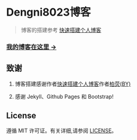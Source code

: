 # Dengni8023博客

> 博客的搭建参考 
> [快速搭建个人博客](http://qiubaiying.github.io/2017/02/06/快速搭建个人博客/) 
> 
### [我的博客在这里 &rarr;](https://dengni8023.github.io)

## 致谢

1. 博客搭建感谢作者[快速搭建个人博客](http://qiubaiying.github.io/2017/02/06/快速搭建个人博客/)作者[柏荧(BY)](https://github.com/qiubaiying)

2. 感谢 Jekyll、Github Pages 和 Bootstrap!

## License

遵循 MIT 许可证。有关详细,请参阅 [LICENSE](https://github.com/dengni8023/dengni8023.github.io/blob/master/LICENSE)。

